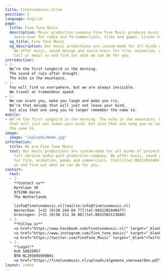 ```yaml
---
title: Finetunemusic.nl/en
position: 5
language: English
page:
  title: Fine Tune Music
  description: Music production company Fine Tune Music produces music, sound and
    voice-over for radio and TV-commercials, films and games. Listen to our portfolio.
  og_title: Fine Tune Music
  og_description: Our music productions are custom-made for all kinds of projects.
    We offer music, sound design and voice-overs for film, animation, games and commercials.
    Call or email us and find out what we can do for you.
introduction:
- |-
  We’re the first songbird in the morning.
  The sound of rain after drought.
  The echo in the mountains.
- |-
  You will find us everywhere, but we are always invisible.
  We travel at tremendous speed.
- |-
  We can scare you, make you laugh and make you cry.
  We’re that melody that will just not leave your mind,
  but also that one song you no longer remember the name to.
mobile:
- We’re the first songbird in the morning. The echo in the mountains. We’re that melody
  that will just not leave your mind, but also that one song you no longer remember
  the name to.
image:
  image: "/uploads/Home.jpg"
information:
  title: We are Fine Tune Music
  text: Our music productions are custom-made for all kinds of projects. We are a
    full service audio post production company. We offer music, sound design and [voice-overs](https://finetunevoices.nl/)
    for film, animation, games and commercials. [Call](tel:0031202440477) or [email](mailto:info@finetunemusic.nl)
    us and find out what we can do for you.
contact:
  text:
  - |-
    **Contact us**
    Kerklaan 30
    9751NN Haren
    The Netherlands

    [info@finetunemusic.nl](mailto:info@finetunemusic.nl)
    Amsterdam: [+31 (0)20 244 04 77](tel:0031202440477)
    Groningen: [+31 (0)50 211 36 80](tel:0031502113680)
  - |-
    **Follow us**
    <a href="https://www.Facebook.com/Finetunemusic.nl/" target="_blank">Facebook</a>
    <a href="https://www.instagram.com/fine_tune_music/" target="_blank">Instagram</a>
    <a href="https://twitter.com/FineTune_Music" target="_blank">Twitter</a>
  - |-
    **Legal**
    KvK 58025057
    BTW NL205095999B01
    <a href="https://finetunemusic.nl/uploads/algemene_voorwaarden.pdf" target="_blank">Terms and Conditions</a>
layout: index
---
```


